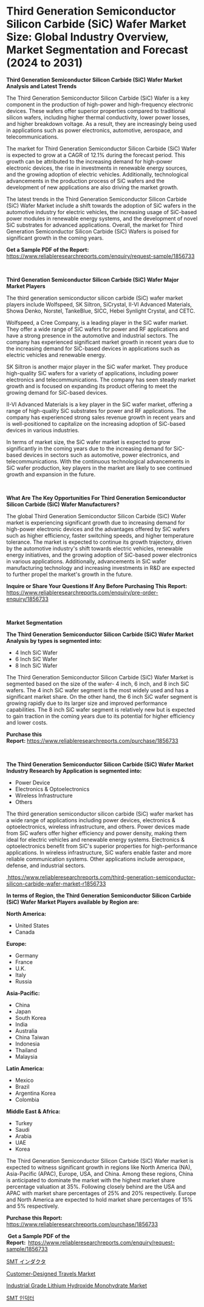 <p><h1>Third Generation Semiconductor Silicon Carbide (SiC) Wafer Market Size: Global Industry Overview, Market Segmentation and Forecast (2024 to 2031)</h1></p><p><strong>Third Generation Semiconductor Silicon Carbide (SiC) Wafer Market Analysis and Latest Trends</strong></p>
<p><p>The Third Generation Semiconductor Silicon Carbide (SiC) Wafer is a key component in the production of high-power and high-frequency electronic devices. These wafers offer superior properties compared to traditional silicon wafers, including higher thermal conductivity, lower power losses, and higher breakdown voltage. As a result, they are increasingly being used in applications such as power electronics, automotive, aerospace, and telecommunications.</p><p>The market for Third Generation Semiconductor Silicon Carbide (SiC) Wafer is expected to grow at a CAGR of 12.1% during the forecast period. This growth can be attributed to the increasing demand for high-power electronic devices, the rise in investments in renewable energy sources, and the growing adoption of electric vehicles. Additionally, technological advancements in the production process of SiC wafers and the development of new applications are also driving the market growth.</p><p>The latest trends in the Third Generation Semiconductor Silicon Carbide (SiC) Wafer Market include a shift towards the adoption of SiC wafers in the automotive industry for electric vehicles, the increasing usage of SiC-based power modules in renewable energy systems, and the development of novel SiC substrates for advanced applications. Overall, the market for Third Generation Semiconductor Silicon Carbide (SiC) Wafers is poised for significant growth in the coming years.</p></p>
<p><strong>Get a Sample PDF of the Report:&nbsp;</strong> <a href="https://www.reliableresearchreports.com/enquiry/request-sample/1856733">https://www.reliableresearchreports.com/enquiry/request-sample/1856733</a></p>
<p>&nbsp;</p>
<p><strong>Third Generation Semiconductor Silicon Carbide (SiC) Wafer Major Market Players</strong></p>
<p><p>The third generation semiconductor silicon carbide (SiC) wafer market players include Wolfspeed, SK Siltron, SiCrystal, II-VI Advanced Materials, Showa Denko, Norstel, TankeBlue, SICC, Hebei Synlight Crystal, and CETC. </p><p>Wolfspeed, a Cree Company, is a leading player in the SiC wafer market. They offer a wide range of SiC wafers for power and RF applications and have a strong presence in the automotive and industrial sectors. The company has experienced significant market growth in recent years due to the increasing demand for SiC-based devices in applications such as electric vehicles and renewable energy.</p><p>SK Siltron is another major player in the SiC wafer market. They produce high-quality SiC wafers for a variety of applications, including power electronics and telecommunications. The company has seen steady market growth and is focused on expanding its product offering to meet the growing demand for SiC-based devices.</p><p>II-VI Advanced Materials is a key player in the SiC wafer market, offering a range of high-quality SiC substrates for power and RF applications. The company has experienced strong sales revenue growth in recent years and is well-positioned to capitalize on the increasing adoption of SiC-based devices in various industries.</p><p>In terms of market size, the SiC wafer market is expected to grow significantly in the coming years due to the increasing demand for SiC-based devices in sectors such as automotive, power electronics, and telecommunications. With the continuous technological advancements in SiC wafer production, key players in the market are likely to see continued growth and expansion in the future.</p></p>
<p>&nbsp;</p>
<p><strong>What Are The Key Opportunities For Third Generation Semiconductor Silicon Carbide (SiC) Wafer Manufacturers?</strong></p>
<p><p>The global Third Generation Semiconductor Silicon Carbide (SiC) Wafer market is experiencing significant growth due to increasing demand for high-power electronic devices and the advantages offered by SiC wafers such as higher efficiency, faster switching speeds, and higher temperature tolerance. The market is expected to continue its growth trajectory, driven by the automotive industry's shift towards electric vehicles, renewable energy initiatives, and the growing adoption of SiC-based power electronics in various applications. Additionally, advancements in SiC wafer manufacturing technology and increasing investments in R&D are expected to further propel the market's growth in the future.</p></p>
<p><strong>Inquire or Share Your Questions If Any Before Purchasing This Report:</strong> <a href="https://www.reliableresearchreports.com/enquiry/pre-order-enquiry/1856733">https://www.reliableresearchreports.com/enquiry/pre-order-enquiry/1856733</a></p>
<p>&nbsp;</p>
<p><strong>Market Segmentation</strong></p>
<p><strong>The Third Generation Semiconductor Silicon Carbide (SiC) Wafer Market Analysis by types is segmented into:</strong></p>
<p><ul><li>4 Inch SiC Wafer</li><li>6 Inch SiC Wafer</li><li>8 Inch SiC Wafer</li></ul></p>
<p><p>The Third Generation Semiconductor Silicon Carbide (SiC) Wafer Market is segmented based on the size of the wafer- 4 inch, 6 inch, and 8 inch SiC wafers. The 4 inch SiC wafer segment is the most widely used and has a significant market share. On the other hand, the 6 inch SiC wafer segment is growing rapidly due to its larger size and improved performance capabilities. The 8 inch SiC wafer segment is relatively new but is expected to gain traction in the coming years due to its potential for higher efficiency and lower costs.</p></p>
<p><strong>Purchase this Report:&nbsp;</strong><a href="https://www.reliableresearchreports.com/purchase/1856733">https://www.reliableresearchreports.com/purchase/1856733</a></p>
<p>&nbsp;</p>
<p><strong>The Third Generation Semiconductor Silicon Carbide (SiC) Wafer Market Industry Research by Application is segmented into:</strong></p>
<p><ul><li>Power Device</li><li>Electronics & Optoelectronics</li><li>Wireless Infrastructure</li><li>Others</li></ul></p>
<p><p>The third generation semiconductor silicon carbide (SiC) wafer market has a wide range of applications including power devices, electronics & optoelectronics, wireless infrastructure, and others. Power devices made from SiC wafers offer higher efficiency and power density, making them ideal for electric vehicles and renewable energy systems. Electronics & optoelectronics benefit from SiC's superior properties for high-performance applications. In wireless infrastructure, SiC wafers enable faster and more reliable communication systems. Other applications include aerospace, defense, and industrial sectors.</p></p>
<p><a href="https://www.reliableresearchreports.com/third-generation-semiconductor-silicon-carbide-wafer-market-r1856733">&nbsp;https://www.reliableresearchreports.com/third-generation-semiconductor-silicon-carbide-wafer-market-r1856733</a></p>
<p><strong>In terms of Region, the Third Generation Semiconductor Silicon Carbide (SiC) Wafer Market Players available by Region are:</strong></p>
<p>
    <p> <strong> North America: </strong>
        <ul>
            <li>United States</li>
            <li>Canada</li>
        </ul>
        </p> 
    <p> <strong> Europe: </strong>
        <ul>
            <li>Germany</li>
            <li>France</li>
            <li>U.K.</li>
            <li>Italy</li>
            <li>Russia</li>
        </ul>
        </p> 
    <p> <strong> Asia-Pacific: </strong>
        <ul>
            <li>China</li>
            <li>Japan</li>
            <li>South Korea</li>
            <li>India</li>
            <li>Australia</li>
            <li>China Taiwan</li>
            <li>Indonesia</li>
            <li>Thailand</li>
            <li>Malaysia</li>
        </ul>
        </p> 
    <p> <strong> Latin America: </strong>
        <ul>
            <li>Mexico</li>
            <li>Brazil</li>
            <li>Argentina Korea</li>
            <li>Colombia</li>
        </ul>
        </p> 
    <p> <strong> Middle East & Africa: </strong>
        <ul>
            <li>Turkey</li>
            <li>Saudi</li>
            <li>Arabia</li>
            <li>UAE</li>
            <li>Korea</li>
        </ul>
    </p>
    </p>
<p><p>The Third Generation Semiconductor Silicon Carbide (SiC) Wafer market is expected to witness significant growth in regions like North America (NA), Asia-Pacific (APAC), Europe, USA, and China. Among these regions, China is anticipated to dominate the market with the highest market share percentage valuation at 35%. Following closely behind are the USA and APAC with market share percentages of 25% and 20% respectively. Europe and North America are expected to hold market share percentages of 15% and 5% respectively.</p></p>
<p><strong>Purchase this Report: </strong><a href="https://www.reliableresearchreports.com/purchase/1856733">https://www.reliableresearchreports.com/purchase/1856733</a></p>
<p>&nbsp;<strong>Get a Sample PDF of the Report:&nbsp;&nbsp;</strong><a href="https://www.reliableresearchreports.com/enquiry/request-sample/1856733">https://www.reliableresearchreports.com/enquiry/request-sample/1856733</a></p>
<p><strong></strong></p>
<p><p><a href="https://github.com/oqoeusbvpadwjs08/Market-Research-Report-List-2/blob/main/625424569469.md">SMT インダクタ</a></p><p><a href="https://www.linkedin.com/pulse/decoding-customer-designed-travels-market-metrics-share-trends-nabhe">Customer-Designed Travels Market</a></p><p><a href="https://www.linkedin.com/pulse/industrial-grade-lithium-hydroxide-monohydrate-market-size-m3vwe?trackingId=QnLVesQ86nePeEBHiWg6NQ%3D%3D">Industrial Grade Lithium Hydroxide Monohydrate Market</a></p><p><a href="https://github.com/Howaoole34545/Market-Research-Report-List-1/blob/main/487662069464.md">SMT 인덕터</a></p></p>